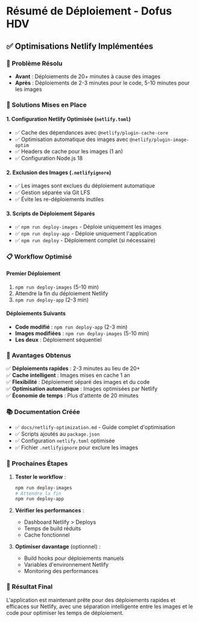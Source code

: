 # Résumé de Déploiement - Dofus HDV

## ✅ Optimisations Netlify Implémentées

### 🚀 Problème Résolu
- **Avant** : Déploiements de 20+ minutes à cause des images
- **Après** : Déploiements de 2-3 minutes pour le code, 5-10 minutes pour les images

### 🔧 Solutions Mises en Place

#### 1. Configuration Netlify Optimisée (`netlify.toml`)
- ✅ Cache des dépendances avec `@netlify/plugin-cache-core`
- ✅ Optimisation automatique des images avec `@netlify/plugin-image-optim`
- ✅ Headers de cache pour les images (1 an)
- ✅ Configuration Node.js 18

#### 2. Exclusion des Images (`.netlifyignore`)
- ✅ Les images sont exclues du déploiement automatique
- ✅ Gestion séparée via Git LFS
- ✅ Évite les re-déploiements inutiles

#### 3. Scripts de Déploiement Séparés
- ✅ `npm run deploy-images` - Déploie uniquement les images
- ✅ `npm run deploy-app` - Déploie uniquement l'application
- ✅ `npm run deploy` - Déploiement complet (si nécessaire)

### 📋 Workflow Optimisé

#### Premier Déploiement
1. `npm run deploy-images` (5-10 min)
2. Attendre la fin du déploiement Netlify
3. `npm run deploy-app` (2-3 min)

#### Déploiements Suivants
- **Code modifié** : `npm run deploy-app` (2-3 min)
- **Images modifiées** : `npm run deploy-images` (5-10 min)
- **Les deux** : Déploiement séquentiel

### 🎯 Avantages Obtenus

✅ **Déploiements rapides** : 2-3 minutes au lieu de 20+  
✅ **Cache intelligent** : Images mises en cache 1 an  
✅ **Flexibilité** : Déploiement séparé des images et du code  
✅ **Optimisation automatique** : Images optimisées par Netlify  
✅ **Économie de temps** : Plus d'attente de 20 minutes  

### 📚 Documentation Créée

- ✅ `docs/netlify-optimization.md` - Guide complet d'optimisation
- ✅ Scripts ajoutés au `package.json`
- ✅ Configuration `netlify.toml` optimisée
- ✅ Fichier `.netlifyignore` pour exclure les images

### 🔄 Prochaines Étapes

1. **Tester le workflow** :
   ```bash
   npm run deploy-images
   # Attendre la fin
   npm run deploy-app
   ```

2. **Vérifier les performances** :
   - Dashboard Netlify > Deploys
   - Temps de build réduits
   - Cache fonctionnel

3. **Optimiser davantage** (optionnel) :
   - Build hooks pour déploiements manuels
   - Variables d'environnement Netlify
   - Monitoring des performances

### 🎉 Résultat Final

L'application est maintenant prête pour des déploiements rapides et efficaces sur Netlify, avec une séparation intelligente entre les images et le code pour optimiser les temps de déploiement. 